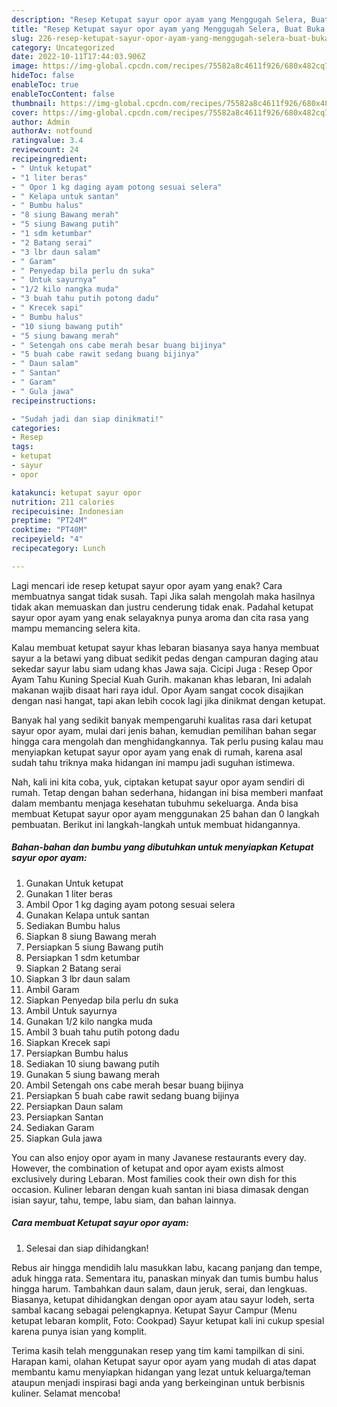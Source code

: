 ```yaml
---
description: "Resep Ketupat sayur opor ayam yang Menggugah Selera, Buat Buka Puasa}"
title: "Resep Ketupat sayur opor ayam yang Menggugah Selera, Buat Buka Puasa}"
slug: 226-resep-ketupat-sayur-opor-ayam-yang-menggugah-selera-buat-buka-puasa
category: Uncategorized
date: 2022-10-11T17:44:03.906Z
image: https://img-global.cpcdn.com/recipes/75582a8c4611f926/680x482cq70/ketupat-sayur-opor-ayam-foto-resep-utama.jpg
hideToc: false
enableToc: true
enableTocContent: false
thumbnail: https://img-global.cpcdn.com/recipes/75582a8c4611f926/680x482cq70/ketupat-sayur-opor-ayam-foto-resep-utama.jpg
cover: https://img-global.cpcdn.com/recipes/75582a8c4611f926/680x482cq70/ketupat-sayur-opor-ayam-foto-resep-utama.jpg
author: Admin
authorAv: notfound
ratingvalue: 3.4
reviewcount: 24
recipeingredient:
- " Untuk ketupat"
- "1 liter beras"
- " Opor 1 kg daging ayam potong sesuai selera"
- " Kelapa untuk santan"
- " Bumbu halus"
- "8 siung Bawang merah"
- "5 siung Bawang putih"
- "1 sdm ketumbar"
- "2 Batang serai"
- "3 lbr daun salam"
- " Garam"
- " Penyedap bila perlu dn suka"
- " Untuk sayurnya"
- "1/2 kilo nangka muda"
- "3 buah tahu putih potong dadu"
- " Krecek sapi"
- " Bumbu halus"
- "10 siung bawang putih"
- "5 siung bawang merah"
- " Setengah ons cabe merah besar buang bijinya"
- "5 buah cabe rawit sedang buang bijinya"
- " Daun salam"
- " Santan"
- " Garam"
- " Gula jawa"
recipeinstructions:

- "Sudah jadi dan siap dinikmati!"
categories:
- Resep
tags:
- ketupat
- sayur
- opor

katakunci: ketupat sayur opor 
nutrition: 211 calories
recipecuisine: Indonesian
preptime: "PT24M"
cooktime: "PT40M"
recipeyield: "4"
recipecategory: Lunch

---
```



Lagi mencari ide resep ketupat sayur opor ayam yang enak? Cara membuatnya sangat tidak susah. Tapi Jika salah mengolah maka hasilnya tidak akan memuaskan dan justru cenderung tidak enak. Padahal ketupat sayur opor ayam yang enak selayaknya punya aroma dan cita rasa yang mampu memancing selera kita.


Kalau membuat ketupat sayur khas lebaran biasanya saya hanya membuat sayur a la betawi yang dibuat sedikit pedas dengan campuran daging atau sekedar sayur labu siam udang khas Jawa saja. Cicipi Juga : Resep Opor Ayam Tahu Kuning Special Kuah Gurih. makanan khas lebaran, Ini adalah makanan wajib disaat hari raya idul. Opor Ayam sangat cocok disajikan dengan nasi hangat, tapi akan lebih cocok lagi jika dinikmat dengan ketupat.

Banyak hal yang sedikit banyak mempengaruhi kualitas rasa dari ketupat sayur opor ayam, mulai dari jenis bahan, kemudian pemilihan bahan segar hingga cara mengolah dan menghidangkannya. Tak perlu pusing kalau mau menyiapkan ketupat sayur opor ayam yang enak di rumah, karena asal sudah tahu triknya maka hidangan ini mampu jadi suguhan istimewa.


Nah, kali ini kita coba, yuk, ciptakan ketupat sayur opor ayam sendiri di rumah. Tetap dengan bahan sederhana, hidangan ini bisa memberi manfaat dalam membantu menjaga kesehatan tubuhmu sekeluarga. Anda bisa membuat Ketupat sayur opor ayam menggunakan 25 bahan dan 0 langkah pembuatan. Berikut ini langkah-langkah untuk membuat hidangannya.

<!--inarticleads1-->

##### Bahan-bahan dan bumbu yang dibutuhkan untuk menyiapkan Ketupat sayur opor ayam:

1. Gunakan  Untuk ketupat
1. Gunakan 1 liter beras
1. Ambil  Opor 1 kg daging ayam potong sesuai selera
1. Gunakan  Kelapa untuk santan
1. Sediakan  Bumbu halus
1. Siapkan 8 siung Bawang merah
1. Persiapkan 5 siung Bawang putih
1. Persiapkan 1 sdm ketumbar
1. Siapkan 2 Batang serai
1. Siapkan 3 lbr daun salam
1. Ambil  Garam
1. Siapkan  Penyedap bila perlu dn suka
1. Ambil  Untuk sayurnya
1. Gunakan 1/2 kilo nangka muda
1. Ambil 3 buah tahu putih potong dadu
1. Siapkan  Krecek sapi
1. Persiapkan  Bumbu halus
1. Sediakan 10 siung bawang putih
1. Gunakan 5 siung bawang merah
1. Ambil  Setengah ons cabe merah besar buang bijinya
1. Persiapkan 5 buah cabe rawit sedang buang bijinya
1. Persiapkan  Daun salam
1. Persiapkan  Santan
1. Sediakan  Garam
1. Siapkan  Gula jawa


You can also enjoy opor ayam in many Javanese restaurants every day. However, the combination of ketupat and opor ayam exists almost exclusively during Lebaran. Most families cook their own dish for this occasion. Kuliner lebaran dengan kuah santan ini biasa dimasak dengan isian sayur, tahu, tempe, labu siam, dan bahan lainnya. 

<!--inarticleads2-->

##### Cara membuat Ketupat sayur opor ayam:


1. Selesai dan siap dihidangkan!

Rebus air hingga mendidih lalu masukkan labu, kacang panjang dan tempe, aduk hingga rata. Sementara itu, panaskan minyak dan tumis bumbu halus hingga harum. Tambahkan daun salam, daun jeruk, serai, dan lengkuas. Biasanya, ketupat dihidangkan dengan opor ayam atau sayur lodeh, serta sambal kacang sebagai pelengkapnya. Ketupat Sayur Campur (Menu ketupat lebaran komplit, Foto: Cookpad) Sayur ketupat kali ini cukup spesial karena punya isian yang komplit. 

Terima kasih telah menggunakan resep yang tim kami tampilkan di sini. Harapan kami, olahan Ketupat sayur opor ayam yang mudah di atas dapat membantu kamu menyiapkan hidangan yang lezat untuk keluarga/teman ataupun menjadi inspirasi bagi anda yang berkeinginan untuk berbisnis kuliner. Selamat mencoba!
